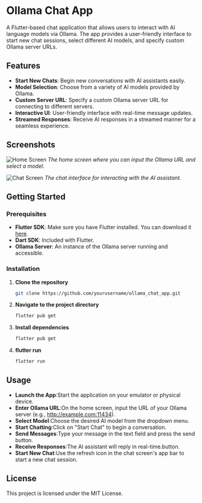 # Ollama Chat App

A Flutter-based chat application that allows users to interact with AI language models via Ollama. The app provides a user-friendly interface to start new chat sessions, select different AI models, and specify custom Ollama server URLs.

## Features

- **Start New Chats**: Begin new conversations with AI assistants easily.
- **Model Selection**: Choose from a variety of AI models provided by Ollama.
- **Custom Server URL**: Specify a custom Ollama server URL for connecting to different servers.
- **Interactive UI**: User-friendly interface with real-time message updates.
- **Streamed Responses**: Receive AI responses in a streamed manner for a seamless experience.

## Screenshots

![Home Screen](https://github.com/user-attachments/assets/45874695-f7f9-449f-b662-5c9fe19bff6d)
*The home screen where you can input the Ollama URL and select a model.*

![Chat Screen](https://github.com/user-attachments/assets/3b00fa67-da35-4415-89de-bc15b27e384e)
*The chat interface for interacting with the AI assistant.*


## Getting Started

### Prerequisites

- **Flutter SDK**: Make sure you have Flutter installed. You can download it [here](https://flutter.dev/docs/get-started/install).
- **Dart SDK**: Included with Flutter.
- **Ollama Server**: An instance of the Ollama server running and accessible.

### Installation

1. **Clone the repository**
   ```bash
   git clone https://github.com/yourusername/ollama_chat_app.git
   ```

2. **Navigate to the project directory**
   ```bash
   flutter pub get
   ```

3. **Install dependencies**
   ```bash
   flutter pub get
   ```

4. **flutter run**
   ```bash
   flutter run
   ```

## Usage
- **Launch the App**:Start the application on your emulator or physical device.
- **Enter Ollama URL**:On the home screen, input the URL of your Ollama server (e.g., http://example.com:11434).
- **Select Model**:Choose the desired AI model from the dropdown menu.
- **Start Chatting**:Click on "Start Chat" to begin a conversation.
- **Send Messages**:Type your message in the text field and press the send button.
- **Receive Responses**:The AI assistant will reply in real-time.button.
- **Start New Chat**:Use the refresh icon in the chat screen's app bar to start a new chat session.

## License
This project is licensed under the MIT License.
